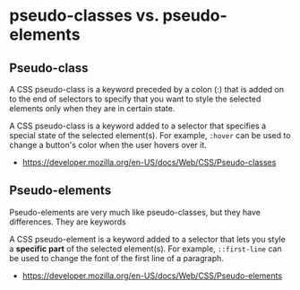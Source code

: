 # pseudo-classes vs. pseudo-elements

## Pseudo-class

A CSS pseudo-class is a keyword preceded by a colon (:) that is added on to the end of selectors to specify that you want to style the selected elements only when they are in certain state. 

A CSS pseudo-class is a keyword added to a selector that specifies a special state of the selected element(s). For example, `:hover` can be used to change a button's color when the user hovers over it.

* <https://developer.mozilla.org/en-US/docs/Web/CSS/Pseudo-classes>

## Pseudo-elements

Pseudo-elements are very much like pseudo-classes, but they have differences. They are keywords

A CSS pseudo-element is a keyword added to a selector that lets you style a **specific part** of the selected element(s). For example, `::first-line` can be used to change the font of the first line of a paragraph.

* <https://developer.mozilla.org/en-US/docs/Web/CSS/Pseudo-elements>
